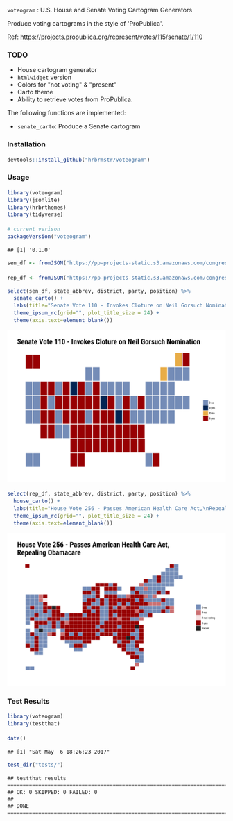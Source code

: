 
`voteogram` : U.S. House and Senate Voting Cartogram Generators

Produce voting cartograms in the style of 'ProPublica'.

Ref: <https://projects.propublica.org/represent/votes/115/senate/1/110>

### TODO

-   House cartogram generator
-   `htmlwidget` version
-   Colors for "not voting" & "present"
-   Carto theme
-   Ability to retrieve votes from ProPublica.

The following functions are implemented:

-   `senate_carto`: Produce a Senate cartogram

### Installation

``` r
devtools::install_github("hrbrmstr/voteogram")
```

### Usage

``` r
library(voteogram)
library(jsonlite)
library(hrbrthemes)
library(tidyverse)

# current verison
packageVersion("voteogram")
```

    ## [1] '0.1.0'

``` r
sen_df <- fromJSON("https://pp-projects-static.s3.amazonaws.com/congress/assets/senate_115_1_110.json")$votes

rep_df <- fromJSON("https://pp-projects-static.s3.amazonaws.com/congress/assets/house_115_1_256.json")$votes
```

``` r
select(sen_df, state_abbrev, district, party, position) %>% 
  senate_carto() +
  labs(title="Senate Vote 110 - Invokes Cloture on Neil Gorsuch Nomination") +
  theme_ipsum_rc(grid="", plot_title_size = 24) +
  theme(axis.text=element_blank())
```

<img src="README_files/figure-markdown_github/sen-1.png" width="960" />

``` r
select(rep_df, state_abbrev, district, party, position) %>% 
  house_carto() +
  labs(title="House Vote 256 - Passes American Health Care Act,\nRepealing Obamacare") +
  theme_ipsum_rc(grid="", plot_title_size = 24) +
  theme(axis.text=element_blank())
```

<img src="README_files/figure-markdown_github/rep-1.png" width="960" />

### Test Results

``` r
library(voteogram)
library(testthat)

date()
```

    ## [1] "Sat May  6 18:26:23 2017"

``` r
test_dir("tests/")
```

    ## testthat results ========================================================================================================
    ## OK: 0 SKIPPED: 0 FAILED: 0
    ## 
    ## DONE ===================================================================================================================
